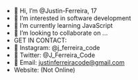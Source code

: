 - 👋 Hi, I’m @Justin-Ferreira, 17
- 👀 I’m interested in software development
- 🌱 I’m currently learning JavaScript
- 💞️ I’m looking to collaborate on ...
- GET IN CONTACT:
- 💚 Instagram: @j_ferreira_code
- 💙 Twitter: @J_Ferreira_Code
- 📧 Email: justinferreiracode@gmail.com
- Website: (Not Online)

<!---
Justin-Ferreira/Justin-Ferreira is a ✨ special ✨ repository because its `README.md` (this file) appears on your GitHub profile.
You can click the Preview link to take a look at your changes.
--->
